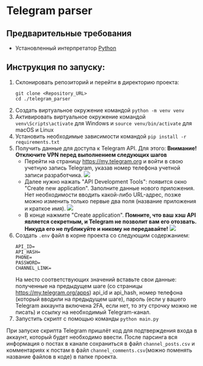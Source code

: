 # Telegram parser

## Предварительные требования

- Установленный интерпретатор [Python](https://www.python.org/downloads/)

## Инструкция по запуску:

1. Склонировать репозиторий и перейти в директорию проекта:
    ```
    git clone <Repository_URL>
    cd ./telegram_parser
    ```
2. Создать виртуальное окружение командой `python -m venv venv`
3. Активировать виртуальное окружение командой `venv\Scripts\activate` для Windows и `source venv/bin/activate` для macOS и Linux
4. Установить необходимые зависимости командой `pip install -r requirements.txt` 
5. Получить данные для доступа к Telegram API. Для этого: 
   **Внимание! Отключите VPN перед выполнением следующих шагов**
   * Перейти на страницу https://my.telegram.org и войти в свою учетную запись Telegram, указав номер телефона учетной записи разработчика.
   ![](https://services.kontur.ru/Files/Modules/Article/50332i/4c3daba2-7c18-46bd-859d-4d41cd3230b3.png?t=1716811271)
   * Далее нужно нажать "API Development Tools": появится окно "Create new application". Заполните данные нового приложения. Нет необходимости вводить какой-либо URL-адрес, позже можно изменить только первые два поля (название приложения и краткое имя).
   ![](https://services.kontur.ru/Files/Modules/Article/50332i/f82ad291-e520-40ec-8b3e-a9be1df6740e.png?t=1716811283)
   * В конце нажмите "Create application". **Помните, что ваш хэш API является секретным, и Telegram не позволит вам его отозвать. Никуда его не публикуйте и никому не передавайте!**
   ![](https://services.kontur.ru/Files/Modules/Article/50332i/7223513c-e4e8-42af-b9ec-ffec3ddaed57.png?t=1716811289&nbsp;)
6. Создать `.env` файл в корне проекта со следующим содержанием:
    ```
    API_ID=
    API_HASH=
    PHONE=
    PASSWORD=
    CHANNEL_LINK=
    ```
   На место соответствующих значений вставьте свои данные: полученные на предыдущем шаге (со страницы https://my.telegram.org/apps) api_id и api_hash, номер телефона (который вводили на предыдущем шаге), пароль (если у вашего Telegram аккаунта включена 2FA, если нет, то эту строчку можно не писать) и ссылку на необходимый Telegram-канал.
7. Запустить скрипт с помощью команды `python main.py`

При запуске скрипта Telegram пришлёт код для подтверждения входа в аккаунт, который будет необходимо ввести. После парсинга вся информация о постах в канале сохраниться в файл `channel_posts.csv` и комментариях к постам в файл `channel_comments.csv`(можно поменять название файлов в коде) в папке проекта.